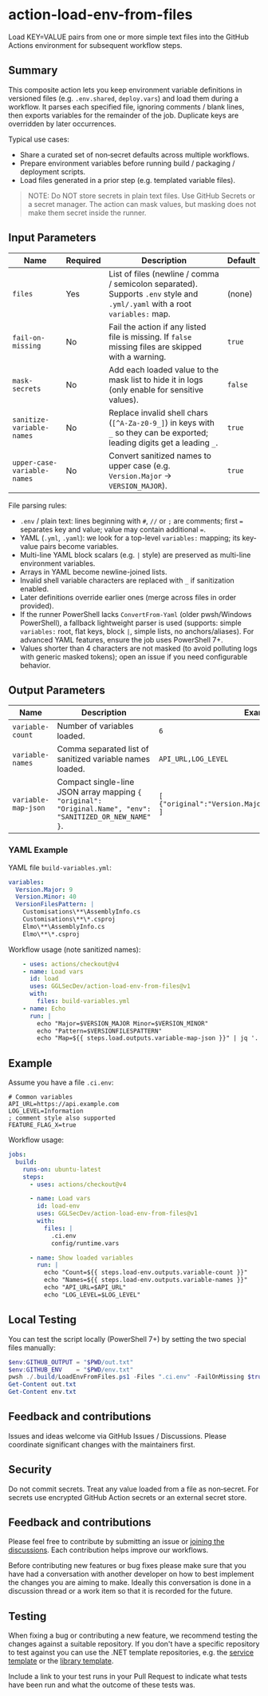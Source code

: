# action-load-env-from-files

Load KEY=VALUE pairs from one or more simple text files into the GitHub Actions environment for subsequent workflow steps.

## Summary

This composite action lets you keep environment variable definitions in versioned files (e.g. `.env.shared`, `deploy.vars`) and load them during a workflow. It parses each specified file, ignoring comments / blank lines, then exports variables for the remainder of the job. Duplicate keys are overridden by later occurrences.

Typical use cases:

* Share a curated set of non‑secret defaults across multiple workflows.
* Prepare environment variables before running build / packaging / deployment scripts.
* Load files generated in a prior step (e.g. templated variable files).

> NOTE: Do NOT store secrets in plain text files. Use GitHub Secrets or a secret manager. The action can mask values, but masking does not make them secret inside the runner.

## Input Parameters

| Name | Required | Description | Default |
| ---- | -------- | ----------- | ------- |
| `files` | Yes | List of files (newline / comma / semicolon separated). Supports `.env` style and `.yml/.yaml` with a root `variables:` map. | (none) |
| `fail-on-missing` | No | Fail the action if any listed file is missing. If `false` missing files are skipped with a warning. | `true` |
| `mask-secrets` | No | Add each loaded value to the mask list to hide it in logs (only enable for sensitive values). | `false` |
| `sanitize-variable-names` | No | Replace invalid shell chars (`[^A-Za-z0-9_]`) in keys with `_` so they can be exported; leading digits get a leading `_`. | `true` |
| `upper-case-variable-names` | No | Convert sanitized names to upper case (e.g. `Version.Major` -> `VERSION_MAJOR`). | `true` |

File parsing rules:
* `.env` / plain text: lines beginning with `#`, `//` or `;` are comments; first `=` separates key and value; value may contain additional `=`.
* YAML (`.yml`, `.yaml`): we look for a top-level `variables:` mapping; its key-value pairs become variables.
* Multi-line YAML block scalars (e.g. `|` style) are preserved as multi-line environment variables.
* Arrays in YAML become newline-joined lists.
* Invalid shell variable characters are replaced with `_` if sanitization enabled.
* Later definitions override earlier ones (merge across files in order provided).
* If the runner PowerShell lacks `ConvertFrom-Yaml` (older pwsh/Windows PowerShell), a fallback lightweight parser is used (supports: simple `variables:` root, flat keys, block `|`, simple lists, no anchors/aliases). For advanced YAML features, ensure the job uses PowerShell 7+.
* Values shorter than 4 characters are not masked (to avoid polluting logs with generic masked tokens); open an issue if you need configurable behavior.

## Output Parameters

| Name | Description | Example |
| ---- | ----------- | ------- |
| `variable-count` | Number of variables loaded. | `6` |
| `variable-names` | Comma separated list of sanitized variable names loaded. | `API_URL,LOG_LEVEL` |
| `variable-map-json` | Compact single-line JSON array mapping `{ "original": "Original.Name", "env": "SANITIZED_OR_NEW_NAME" }`. | `[ {"original":"Version.Major","env":"VERSION_MAJOR"} ]` |
### YAML Example

YAML file `build-variables.yml`:

```yaml
variables:
  Version.Major: 9
  Version.Minor: 40
  VersionFilesPattern: |
    Customisations\**\AssemblyInfo.cs
    Customisations\**\*.csproj
    Elmo\**\AssemblyInfo.cs
    Elmo\**\*.csproj
```

Workflow usage (note sanitized names):

```yaml
    - uses: actions/checkout@v4
    - name: Load vars
      id: load
      uses: GGLSecDev/action-load-env-from-files@v1
      with:
        files: build-variables.yml
    - name: Echo
      run: |
        echo "Major=$VERSION_MAJOR Minor=$VERSION_MINOR"
        echo "Pattern=$VERSIONFILESPATTERN"
        echo "Map=${{ steps.load.outputs.variable-map-json }}" | jq '.'
```


## Example

Assume you have a file `.ci.env`:

```
# Common variables
API_URL=https://api.example.com
LOG_LEVEL=Information
; comment style also supported
FEATURE_FLAG_X=true
```

Workflow usage:

```yaml
jobs:
  build:
    runs-on: ubuntu-latest
    steps:
      - uses: actions/checkout@v4

      - name: Load vars
        id: load-env
        uses: GGLSecDev/action-load-env-from-files@v1
        with:
          files: |
            .ci.env
            config/runtime.vars

      - name: Show loaded variables
        run: |
          echo "Count=${{ steps.load-env.outputs.variable-count }}"
          echo "Names=${{ steps.load-env.outputs.variable-names }}"
          echo "API_URL=$API_URL"
          echo "LOG_LEVEL=$LOG_LEVEL"
```

## Local Testing

You can test the script locally (PowerShell 7+) by setting the two special files manually:

```powershell
$env:GITHUB_OUTPUT = "$PWD/out.txt"
$env:GITHUB_ENV    = "$PWD/env.txt"
pwsh ./.build/LoadEnvFromFiles.ps1 -Files ".ci.env" -FailOnMissing $true
Get-Content out.txt
Get-Content env.txt
```

## Feedback and contributions

Issues and ideas welcome via GitHub Issues / Discussions. Please coordinate significant changes with the maintainers first.

## Security

Do not commit secrets. Treat any value loaded from a file as non‑secret. For secrets use encrypted GitHub Action secrets or an external secret store.


## Feedback and contributions

Please feel free to contribute by submitting an issue or
[joining the discussions](https://github.com/GGLSecDev/REPO_NAME/discussions/categories/ideas). Each contribution helps
improve our workflows.

Before contributing new features or bug fixes please make sure that you have had a conversation with another developer
on how to best implement the changes you are aiming to make. Ideally this conversation is done in a discussion thread or
a work item so that it is recorded for the future.

## Testing

When fixing a bug or contributing a new feature, we recommend testing the changes against a suitable repository. If you
don't have a specific repository to test against you can use the .NET template repositories, e.g. the
[service template](https://github.com/GGLSecDev/template-service-dotnet) or the
[library template](https://github.com/GGLSecDev/template-library-dotnet).

Include a link to your test runs in your Pull Request to indicate what tests have been run and what the outcome of these
tests was.
